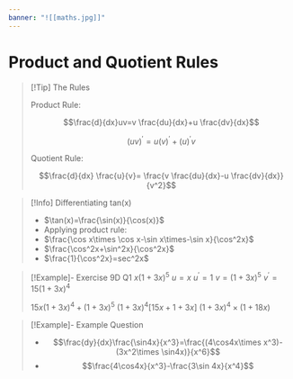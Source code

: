 ```yaml
---
banner: "![[maths.jpg]]"
---
```

# Product and Quotient Rules

> [!Tip] The Rules 
> 
> Product Rule:
> 
> $$\frac{d}{dx}uv=v \frac{du}{dx}+u \frac{dv}{dx}$$
> 
> $$(uv)^{'}=u(v)^{'}+(u)^{'}v$$
> 
> Quotient Rule:
> 
> $$\frac{d}{dx} \frac{u}{v}= \frac{v \frac{du}{dx}-u \frac{dv}{dx}}{v^2}$$
> 

> [!Info] Differentiating tan(x)
> -  $\tan(x)=\frac{\sin(x)}{\cos(x)}$
> - Applying product rule:
> - $\frac{\cos x\times \cos x-\sin x\times-\sin x}{\cos^2x}$
> - $\frac{\cos^2x+\sin^2x}{\cos^2x}$
> - $\frac{1}{\cos^2x}=sec^2x$

> [!Example]- Exercise 9D Q1
> $x(1+3x)^{5}$
> $u=x$
> $u^{'}=1$
> $v=(1+3x)^5$
> $v^{'}=15(1+3x)^{4}$
> 
> $15x(1+3x)^{4}+(1+3x)^5$
> $(1+3x)^4[15x+1+3x]$
> $(1+3x)^4\times(1+18x)$

> [!Example]- Example Question
> - $$\frac{dy}{dx}\frac{\sin4x}{x^3}=\frac{(4\cos4x\times x^3)-(3x^2\times \sin4x)}{x^6}$$
> - $$\frac{4\cos4x}{x^3}-\frac{3\sin 4x}{x^4}$$
